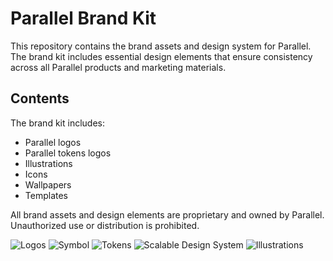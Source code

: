 # Parallel Brand Kit

This repository contains the brand assets and design system for Parallel. The brand kit includes essential design elements that ensure consistency across all Parallel products and marketing materials.

## Contents

The brand kit includes:

- Parallel logos
- Parallel tokens logos
- Illustrations
- Icons
- Wallpapers
- Templates

All brand assets and design elements are proprietary and owned by Parallel. Unauthorized use or distribution is prohibited.

![Logos](https://github.com/user-attachments/assets/2d869687-e4ed-461a-a6f7-c007d1a25a8b)
![Symbol](https://github.com/user-attachments/assets/f40a415d-374d-494e-8fe5-21341b008dce)
![Tokens](https://github.com/user-attachments/assets/9bd90465-97c1-401b-903a-44c0e09e54ec)
![Scalable Design System](https://github.com/user-attachments/assets/398aedd9-5f25-47c2-9984-298eb20bb465)
![Illustrations](https://github.com/user-attachments/assets/b56816a9-8ff1-41c4-a3d1-f1a9456e0ae4)
